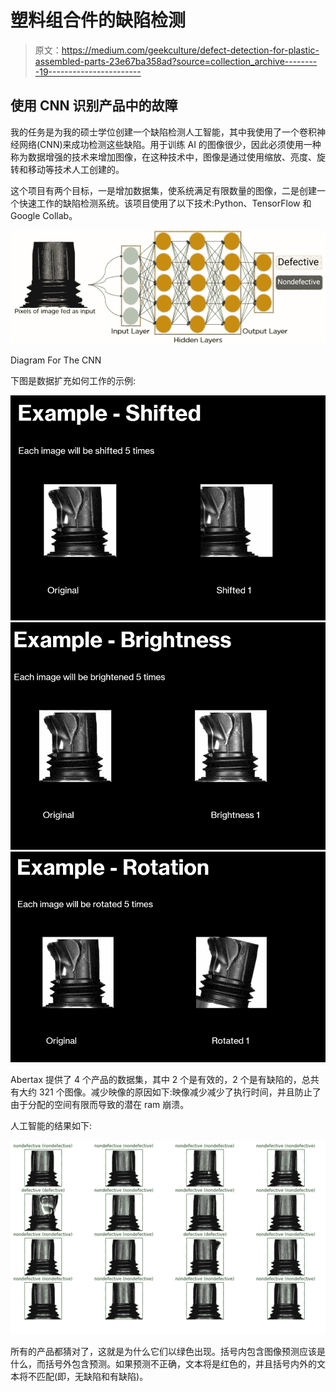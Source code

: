 # 塑料组合件的缺陷检测

> 原文：<https://medium.com/geekculture/defect-detection-for-plastic-assembled-parts-23e67ba358ad?source=collection_archive---------19----------------------->

## 使用 CNN 识别产品中的故障

我的任务是为我的硕士学位创建一个缺陷检测人工智能，其中我使用了一个卷积神经网络(CNN)来成功检测这些缺陷。用于训练 AI 的图像很少，因此必须使用一种称为数据增强的技术来增加图像，在这种技术中，图像是通过使用缩放、亮度、旋转和移动等技术人工创建的。

这个项目有两个目标，一是增加数据集，使系统满足有限数量的图像，二是创建一个快速工作的缺陷检测系统。该项目使用了以下技术:Python、TensorFlow 和 Google Collab。

![](img/c8ef998a608f164032e90a6bc67bc9ad.png)

Diagram For The CNN

下图是数据扩充如何工作的示例:

![](img/f9c2c0abff3c0ffdae045a2229bdd438.png)![](img/6e2fa0e0babeebe6ad4cba84d807e14f.png)![](img/0230ecd7e0937331f131f3c1ba6d25f6.png)

Abertax 提供了 4 个产品的数据集，其中 2 个是有效的，2 个是有缺陷的，总共有大约 321 个图像。减少映像的原因如下:映像减少减少了执行时间，并且防止了由于分配的空间有限而导致的潜在 ram 崩溃。

人工智能的结果如下:

![](img/7df06f894394387a1b697c51f1e7fc87.png)

所有的产品都猜对了，这就是为什么它们以绿色出现。括号内包含图像预测应该是什么，而括号外包含预测。如果预测不正确，文本将是红色的，并且括号内外的文本将不匹配(即，无缺陷和有缺陷)。